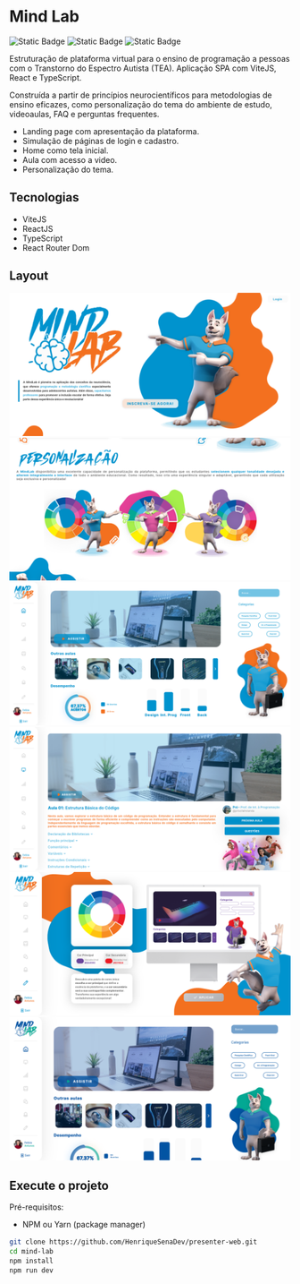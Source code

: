 # Mind Lab
![Static Badge](https://img.shields.io/badge/ViteJS-build?style=flat&logo=vite&logoColor=white&label=build&color=%23646CFF)
![Static Badge](https://img.shields.io/badge/TypeScript-build?style=flat&logo=typescript&logoColor=white&label=lang&color=%233178C6)
![Static Badge](https://img.shields.io/badge/React-build?style=flat&logo=react&logoColor=white&label=lib&color=%2361DAFB)

Estruturação de plataforma virtual para o ensino de programação a pessoas com o Transtorno do Espectro Autista (TEA).
Aplicação SPA com ViteJS, React e TypeScript.

Construída a partir de princípios neurocientíficos para metodologias de ensino eficazes, como personalização do tema do ambiente de estudo, videoaulas, FAQ e perguntas frequentes.

- Landing page com apresentação da plataforma.
- Simulação de páginas de login e cadastro.
- Home como tela inicial.
- Aula com acesso a video.
- Personalização do tema.

## Tecnologias
- ViteJS
- ReactJS
- TypeScript
- React Router Dom

## Layout
![Showcase](https://github.com/HenriqueSenaDev/assets/blob/main/mind-lab/showcase.png)
![Personalization](https://github.com/HenriqueSenaDev/assets/blob/main/mind-lab/personalization.png)
![Home](https://github.com/HenriqueSenaDev/assets/blob/main/mind-lab/home.png)
![Lesson](https://github.com/HenriqueSenaDev/assets/blob/main/mind-lab/lesson.png)
![Theme](https://github.com/HenriqueSenaDev/assets/blob/main/mind-lab/theme.png)
![HomeColoured](https://github.com/HenriqueSenaDev/assets/blob/main/mind-lab/home-colored.png)

## Execute o projeto
Pré-requisitos: 
- NPM ou Yarn (package manager)

```bash
git clone https://github.com/HenriqueSenaDev/presenter-web.git
cd mind-lab
npm install
npm run dev
```
